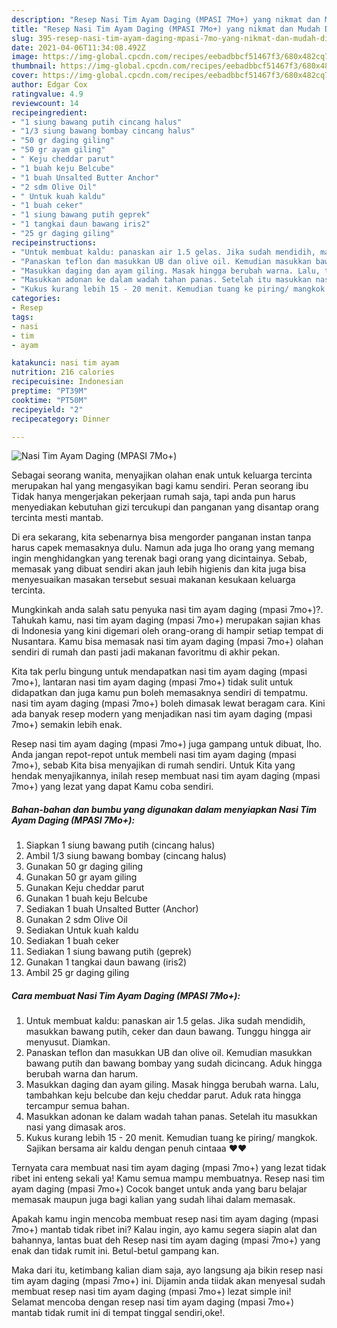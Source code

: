 ```yaml
---
description: "Resep Nasi Tim Ayam Daging (MPASI 7Mo+) yang nikmat dan Mudah Dibuat"
title: "Resep Nasi Tim Ayam Daging (MPASI 7Mo+) yang nikmat dan Mudah Dibuat"
slug: 395-resep-nasi-tim-ayam-daging-mpasi-7mo-yang-nikmat-dan-mudah-dibuat
date: 2021-04-06T11:34:08.492Z
image: https://img-global.cpcdn.com/recipes/eebadbbcf51467f3/680x482cq70/nasi-tim-ayam-daging-mpasi-7mo-foto-resep-utama.jpg
thumbnail: https://img-global.cpcdn.com/recipes/eebadbbcf51467f3/680x482cq70/nasi-tim-ayam-daging-mpasi-7mo-foto-resep-utama.jpg
cover: https://img-global.cpcdn.com/recipes/eebadbbcf51467f3/680x482cq70/nasi-tim-ayam-daging-mpasi-7mo-foto-resep-utama.jpg
author: Edgar Cox
ratingvalue: 4.9
reviewcount: 14
recipeingredient:
- "1 siung bawang putih cincang halus"
- "1/3 siung bawang bombay cincang halus"
- "50 gr daging giling"
- "50 gr ayam giling"
- " Keju cheddar parut"
- "1 buah keju Belcube"
- "1 buah Unsalted Butter Anchor"
- "2 sdm Olive Oil"
- " Untuk kuah kaldu"
- "1 buah ceker"
- "1 siung bawang putih geprek"
- "1 tangkai daun bawang iris2"
- "25 gr daging giling"
recipeinstructions:
- "Untuk membuat kaldu: panaskan air 1.5 gelas. Jika sudah mendidih, masukkan bawang putih, ceker dan daun bawang. Tunggu hingga air menyusut. Diamkan."
- "Panaskan teflon dan masukkan UB dan olive oil. Kemudian masukkan bawang putih dan bawang bombay yang sudah dicincang. Aduk hingga berubah warna dan harum."
- "Masukkan daging dan ayam giling. Masak hingga berubah warna. Lalu, tambahkan keju belcube dan keju cheddar parut. Aduk rata hingga tercampur semua bahan."
- "Masukkan adonan ke dalam wadah tahan panas. Setelah itu masukkan nasi yang dimasak aros."
- "Kukus kurang lebih 15 - 20 menit. Kemudian tuang ke piring/ mangkok. Sajikan bersama air kaldu dengan penuh cintaaa ❤️❤️"
categories:
- Resep
tags:
- nasi
- tim
- ayam

katakunci: nasi tim ayam 
nutrition: 216 calories
recipecuisine: Indonesian
preptime: "PT39M"
cooktime: "PT50M"
recipeyield: "2"
recipecategory: Dinner

---
```



![Nasi Tim Ayam Daging (MPASI 7Mo+)](https://img-global.cpcdn.com/recipes/eebadbbcf51467f3/680x482cq70/nasi-tim-ayam-daging-mpasi-7mo-foto-resep-utama.jpg)

Sebagai seorang wanita, menyajikan olahan enak untuk keluarga tercinta merupakan hal yang mengasyikan bagi kamu sendiri. Peran seorang ibu Tidak hanya mengerjakan pekerjaan rumah saja, tapi anda pun harus menyediakan kebutuhan gizi tercukupi dan panganan yang disantap orang tercinta mesti mantab.

Di era  sekarang, kita sebenarnya bisa mengorder panganan instan tanpa harus capek memasaknya dulu. Namun ada juga lho orang yang memang ingin menghidangkan yang terenak bagi orang yang dicintainya. Sebab, memasak yang dibuat sendiri akan jauh lebih higienis dan kita juga bisa menyesuaikan masakan tersebut sesuai makanan kesukaan keluarga tercinta. 



Mungkinkah anda salah satu penyuka nasi tim ayam daging (mpasi 7mo+)?. Tahukah kamu, nasi tim ayam daging (mpasi 7mo+) merupakan sajian khas di Indonesia yang kini digemari oleh orang-orang di hampir setiap tempat di Nusantara. Kamu bisa memasak nasi tim ayam daging (mpasi 7mo+) olahan sendiri di rumah dan pasti jadi makanan favoritmu di akhir pekan.

Kita tak perlu bingung untuk mendapatkan nasi tim ayam daging (mpasi 7mo+), lantaran nasi tim ayam daging (mpasi 7mo+) tidak sulit untuk didapatkan dan juga kamu pun boleh memasaknya sendiri di tempatmu. nasi tim ayam daging (mpasi 7mo+) boleh dimasak lewat beragam cara. Kini ada banyak resep modern yang menjadikan nasi tim ayam daging (mpasi 7mo+) semakin lebih enak.

Resep nasi tim ayam daging (mpasi 7mo+) juga gampang untuk dibuat, lho. Anda jangan repot-repot untuk membeli nasi tim ayam daging (mpasi 7mo+), sebab Kita bisa menyajikan di rumah sendiri. Untuk Kita yang hendak menyajikannya, inilah resep membuat nasi tim ayam daging (mpasi 7mo+) yang lezat yang dapat Kamu coba sendiri.

<!--inarticleads1-->

##### Bahan-bahan dan bumbu yang digunakan dalam menyiapkan Nasi Tim Ayam Daging (MPASI 7Mo+):

1. Siapkan 1 siung bawang putih (cincang halus)
1. Ambil 1/3 siung bawang bombay (cincang halus)
1. Gunakan 50 gr daging giling
1. Gunakan 50 gr ayam giling
1. Gunakan  Keju cheddar parut
1. Gunakan 1 buah keju Belcube
1. Sediakan 1 buah Unsalted Butter (Anchor)
1. Gunakan 2 sdm Olive Oil
1. Sediakan  Untuk kuah kaldu
1. Sediakan 1 buah ceker
1. Sediakan 1 siung bawang putih (geprek)
1. Gunakan 1 tangkai daun bawang (iris2)
1. Ambil 25 gr daging giling




<!--inarticleads2-->

##### Cara membuat Nasi Tim Ayam Daging (MPASI 7Mo+):

1. Untuk membuat kaldu: panaskan air 1.5 gelas. Jika sudah mendidih, masukkan bawang putih, ceker dan daun bawang. Tunggu hingga air menyusut. Diamkan.
1. Panaskan teflon dan masukkan UB dan olive oil. Kemudian masukkan bawang putih dan bawang bombay yang sudah dicincang. Aduk hingga berubah warna dan harum.
1. Masukkan daging dan ayam giling. Masak hingga berubah warna. Lalu, tambahkan keju belcube dan keju cheddar parut. Aduk rata hingga tercampur semua bahan.
1. Masukkan adonan ke dalam wadah tahan panas. Setelah itu masukkan nasi yang dimasak aros.
1. Kukus kurang lebih 15 - 20 menit. Kemudian tuang ke piring/ mangkok. Sajikan bersama air kaldu dengan penuh cintaaa ❤️❤️




Ternyata cara membuat nasi tim ayam daging (mpasi 7mo+) yang lezat tidak ribet ini enteng sekali ya! Kamu semua mampu membuatnya. Resep nasi tim ayam daging (mpasi 7mo+) Cocok banget untuk anda yang baru belajar memasak maupun juga bagi kalian yang sudah lihai dalam memasak.

Apakah kamu ingin mencoba membuat resep nasi tim ayam daging (mpasi 7mo+) mantab tidak ribet ini? Kalau ingin, ayo kamu segera siapin alat dan bahannya, lantas buat deh Resep nasi tim ayam daging (mpasi 7mo+) yang enak dan tidak rumit ini. Betul-betul gampang kan. 

Maka dari itu, ketimbang kalian diam saja, ayo langsung aja bikin resep nasi tim ayam daging (mpasi 7mo+) ini. Dijamin anda tiidak akan menyesal sudah membuat resep nasi tim ayam daging (mpasi 7mo+) lezat simple ini! Selamat mencoba dengan resep nasi tim ayam daging (mpasi 7mo+) mantab tidak rumit ini di tempat tinggal sendiri,oke!.

